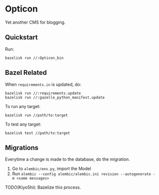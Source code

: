 # Opticon

Yet another CMS for blogging.

## Quickstart

Run:

```shell
bazelisk run //:Opticon_bin
```

## Bazel Related

When `requirements.in` is updated, do:

```shell
bazelisk run //:requirements.update
bazelisk run //:gazelle_python_manifest.update
```

To run any target:

```shell
bazelisk run //path/to:target
```

To test any target:

```shell
bazelisk test //path/to:target
```

## Migrations

Everytime a change is made to the database, do the migration.

1. Go to `alembic/env.py`, import the Model
2. Run `alembic --config alembic/alembic.ini revision --autogenerate -m <some messages>`

TODO(Kiyo5hi): Bazelize this process.
